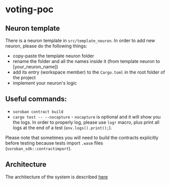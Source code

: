 # voting-poc

## Neuron template

There is a neuron template in `src/template_neuron`. In order to add new neuron, please do the following things:
- copy-paste the template neuron folder
- rename the folder and all the names inside it (from template neuron to [your_neuron_name])
- add its entry (workspace member) to the `Cargo.toml` in the root folder of the project
- implement your neuron's logic

## Useful commands:
- `soroban contract build`
- `cargo test -- --nocapture` - `nocapture` is optional and it will show you the logs. In order to properly log, please use `log!` macro, plus print all logs at the end of a test (`env.logs().print();`).

Please note that sometimes you will need to build the contracts explicitly before testing because tests import `.wasm` files (`soroban_sdk::contractimport`).

## Architecture

The architecture of the system is described [here](./docs/architecture.md)
